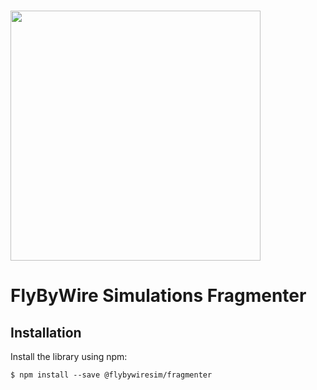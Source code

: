 # <img src="https://raw.githubusercontent.com/flybywiresim/fbw-branding/master/svg/FBW-Logo.svg" placeholder="FlyByWire" width="400"/>
# FlyByWire Simulations Fragmenter

## Installation

Install the library using npm:

    $ npm install --save @flybywiresim/fragmenter
